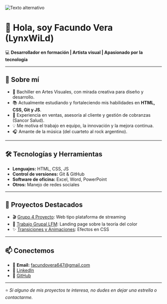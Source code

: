 ![Texto alternativo](https://whoissamjarvis.com/wp-content/uploads/2016/09/jim-halpert-looks-at-computer-shakes-head.gif?w=620)

# 👋 Hola, soy Facundo Vera (LynxWiLd)

💻 **Desarrollador en formación | Artista visual | Apasionado por la tecnología**

---

## 🚀 Sobre mí
- 🎨 Bachiller en Artes Visuales, con mirada creativa para diseño y desarrollo.  
- 📚 Actualmente estudiando y fortaleciendo mis habilidades en **HTML, CSS, Git y JS**.  
- 🏢 Experiencia en ventas, asesoría al cliente y gestión de cobranzas (Sancor Salud).  
- 💡 Me motiva el trabajo en equipo, la innovación y la mejora continua.  
- 🎧 Amante de la música (del cuarteto al rock argentino).  

---

## 🛠️ Tecnologías y Herramientas
- **Lenguajes:** HTML, CSS, JS 
- **Control de versiones:** Git & GitHub  
- **Software de oficina:** Excel, Word, PowerPoint  
- **Otros:** Manejo de redes sociales  

---

## 📌 Proyectos Destacados
- 🎬 [Grupo 4 Proyecto](https://github.com/LynxWiLd/grupo4proyecto): Web tipo plataforma de streaming  
- 🎨 [Trabajo Grupal LFM](https://github.com/LynxWiLd/Trabajo-Grupal-LFM): Landing page sobre la teoría del color  
- ✨ [Transiciones y Animaciones](https://github.com/LynxWiLd/Transiciones-y-Animaciones): Efectos en CSS  

---

## 📫 Conectemos
- 📧 **Email:** facundovera647@gmail.com  
- 🔗 [LinkedIn](https://linkedin.com/in/vera-facundo)  
- 🐙 [GitHub](https://github.com/LynxWiLd)  

---

⭐ *Si alguno de mis proyectos te interesa, no dudes en dejar una estrella o contactarme.*  


<!--
**LynxWiLd/LynxWiLd** is a ✨ _special_ ✨ repository because its `README.md` (this file) appears on your GitHub profile.

Here are some ideas to get you started:

- 🔭 I’m currently working on ...
- 🌱 I’m currently learning ...
- 👯 I’m looking to collaborate on ...
- 🤔 I’m looking for help with ...
- 💬 Ask me about ...
- 📫 How to reach me: ...
- 😄 Pronouns: ...
- ⚡ Fun fact: ...
-->
